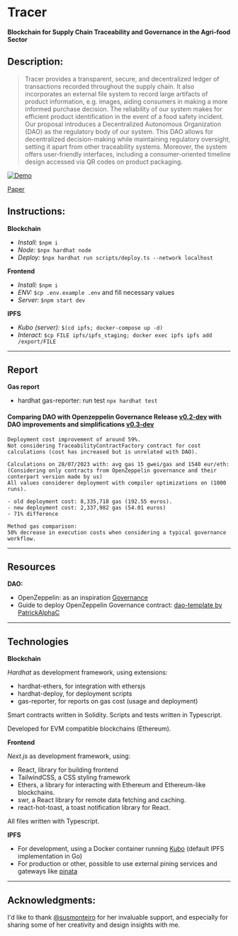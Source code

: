 # Tracer

**Blockchain for Supply Chain Traceability and Governance in the Agri-food Sector**

## Description:

> Tracer provides a transparent, secure, and decentralized ledger of transactions recorded throughout the supply chain. It also incorporates an external file system to record large artifacts of product information, e.g. images, aiding consumers in making a more informed purchase decision. The reliability of our system makes for efficient product identification in the event of a food safety incident.
> Our proposal introduces a Decentralized Autonomous Organization (DAO) as the regulatory body of our system. This DAO allows for decentralized decision-making while maintaining regulatory oversight, setting it apart from other traceability systems. Moreover, the system offers user-friendly interfaces, including a consumer-oriented timeline design accessed via QR codes on product packaging.

[![Demo](https://img.youtube.com/vi/dcXOgJ5bFWQ/maxresdefault.jpg)](https://youtu.be/dcXOgJ5bFWQ)

[Paper](https://github.com/DuBento/Tracer/blob/main/paper.md)

## Instructions:

**Blockchain**

- _Install:_ `$npm i`
- _Node:_ `$npx hardhat node`
- _Deploy:_ `$npx hardhat run scripts/deploy.ts --network localhost`

**Frontend**

- _Install:_ `$npm i`
- _ENV:_ `$cp .env.example .env` and fill necessary values
- _Server:_ `$npm start dev`

**IPFS**

- _Kubo (server):_ `$(cd ipfs; docker-compose up -d)`
- _Interact:_ `$cp FILE ipfs/ipfs_staging; docker exec ipfs ipfs add /export/FILE`

---

## Report

**Gas report**

- hardhat gas-reporter: run test `npx hardhat test`

#### Comparing DAO with Openzeppelin Governance Release [v0.2-dev](http://github.com/DuBento/Thesis/releases/tag/v0.2-dev) with DAO improvements and simplifications [v0.3-dev](http://github.com/DuBento/Thesis/releases/tag/v0.3-dev)

    Deployment cost improvement of around 59%.
    Not considering TraceabilityContractFactory contract for cost calculations (cost has increased but is unrelated with DAO).

    Calculations on 28/07/2023 with: avg gas 15 gwei/gas and 1540 eur/eth:
    (Considering only contracts from OpenZeppelin governance and their conterpart version made by us)
    All values considerer deployment with compiler optimizations on (1000 runs).

    - old deployment cost: 8,335,718 gas (192.55 euros).
    - new deployment cost: 2,337,982 gas (54.01 euros)
    - 71% difference

    Method gas comparison:
    50% decrease in execution costs when considering a typical governance workflow.

---

## Resources

**DAO:**

- OpenZeppelin: as an inspiration [Governance](https://docs.openzeppelin.com/contracts/4.x/governance)
- Guide to deploy OpenZeppelin Governance contract: [dao-template by PatrickAlphaC](https://github.com/PatrickAlphaC/dao-template)

---

## Technologies

**Blockchain**

_Hardhat_ as development framework, using extensions:

- hardhat-ethers, for integration with ethersjs
- hardhat-deploy, for deployment scripts
- gas-reporter, for reports on gas cost (usage and deployment)

Smart contracts written in Solidity.
Scripts and tests written in Typescript.

Developed for EVM compatible blockchains (Ethereum).

**Frontend**

_Next.js_ as development framework, using:

- React, library for building frontend
- TailwindCSS, a CSS styling framework
- Ethers, a library for interacting with Ethereum and Ethereum-like blockchains.
- swr, a React library for remote data fetching and caching.
- react-hot-toast, a toast notification library for React.

All files written with Typescript.

**IPFS**

- For development, using a Docker container running [Kubo](https://hub.docker.com/r/ipfs/kubo/) (default IPFS implementation in Go)
- For production or other, possible to use external pining services and gateways like [pinata](https://www.pinata.cloud/)

---

## Acknowledgments:

I'd like to thank [@susmonteiro](https://www.github.com/susmonteiro) for her invaluable support, and especially for sharing some of her creativity and design insights with me.
